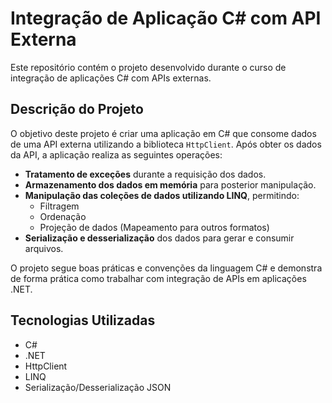 # Integração de Aplicação C# com API Externa

Este repositório contém o projeto desenvolvido durante o curso de integração de aplicações C# com APIs externas.

## Descrição do Projeto

O objetivo deste projeto é criar uma aplicação em C# que consome dados de uma API externa utilizando a biblioteca `HttpClient`. Após obter os dados da API, a aplicação realiza as seguintes operações:

- **Tratamento de exceções** durante a requisição dos dados.
- **Armazenamento dos dados em memória** para posterior manipulação.
- **Manipulação das coleções de dados utilizando LINQ**, permitindo:
  - Filtragem
  - Ordenação
  - Projeção de dados (Mapeamento para outros formatos)
- **Serialização e desserialização** dos dados para gerar e consumir arquivos.

O projeto segue boas práticas e convenções da linguagem C# e demonstra de forma prática como trabalhar com integração de APIs em aplicações .NET.

## Tecnologias Utilizadas

- C#
- .NET
- HttpClient
- LINQ
- Serialização/Desserialização JSON



